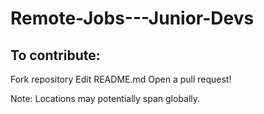 # Remote-Jobs---Junior-Devs

## To contribute:

Fork repository
Edit README.md
Open a pull request!

Note: Locations may potentially span globally.
